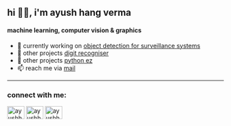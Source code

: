 <h2 align="left">hi ✌🏽, i'm ayush hang verma</h1>
<h4 align="left">machine learning, computer vision & graphics</h3>


- 🏐 currently working on [object detection for surveillance systems](https://github.com/ayushhang/roi-object-detection-using-yolo)
- 🏀 other projects [digit recogniser](https://github.com/ayushhang/minst-digit-recognizer)
- 🏈 other projects [python ez](https://github.com/ayushhang/python-ez)
- 📫 reach me via [mail](mailto:ayush.hang25@gmail.com)

---


<h3 align="left">connect with me:</h3>
<p align="left">
<a href="https://linkedin.com/in/ayushhang" target="blank"><img align="center" src="https://raw.githubusercontent.com/rahuldkjain/github-profile-readme-generator/master/src/images/icons/Social/linked-in-alt.svg" alt="ayushhang" height="30" width="40" /></a>
<a href="https://kaggle.com/ayushhangverma" target="blank"><img align="center" src="https://raw.githubusercontent.com/rahuldkjain/github-profile-readme-generator/master/src/images/icons/Social/kaggle.svg" alt="ayushhangverma" height="30" width="40" /></a>
<a href="https://instagram.com/ayushhangg" target="blank"><img align="center" src="https://raw.githubusercontent.com/rahuldkjain/github-profile-readme-generator/master/src/images/icons/Social/instagram.svg" alt="ayushhangg" height="30" width="40" /></a>
</p>
